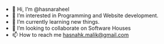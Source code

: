 - 👋 Hi, I’m @hasnaraheel
- 👀 I’m interested in Programming and Website development.
- 🌱 I’m currently learning new things.
- 💞️ I’m looking to collaborate on Software Houses
- 📫 How to reach me hasnahk.malik@gmail.com

<!---
hasnaraheel/hasnaraheel is a ✨ special ✨ repository because its `README.md` (this file) appears on your GitHub profile.
You can click the Preview link to take a look at your changes.
--->
